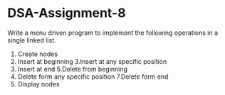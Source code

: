# DSA-Assignment-8
Write a menu driven program to implement the following operations in a single linked list.
1. Create nodes
2. Insert at beginning
3.Insert at any specific position
4. Insert at end
5.Delete from beginning
6. Delete form any specific position
7.Delete form end
8. Display nodes
